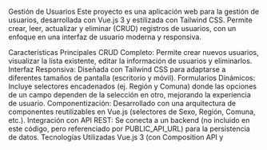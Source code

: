 Gestión de Usuarios
Este proyecto es una aplicación web para la gestión de usuarios, desarrollada con Vue.js 3 y estilizada con Tailwind CSS. Permite crear, leer, actualizar y eliminar (CRUD) registros de usuarios, con un enfoque en una interfaz de usuario moderna y responsiva.

Características Principales
CRUD Completo: Permite crear nuevos usuarios, visualizar la lista existente, editar la información de usuarios y eliminarlos.
Interfaz Responsiva: Diseñada con Tailwind CSS para adaptarse a diferentes tamaños de pantalla (escritorio y móvil).
Formularios Dinámicos: Incluye selectores encadenados (ej. Región y Comuna) donde las opciones de un campo dependen de la selección en otro, mejorando la experiencia de usuario.
Componentización: Desarrollado con una arquitectura de componentes reutilizables en Vue.js (selectores de Sexo, Región, Comuna, etc.).
Integración con API REST: Se conecta a un backend (no incluido en este código, pero referenciado por PUBLIC_API_URL) para la persistencia de datos.
Tecnologías Utilizadas
Vue.js 3 (con Composition API y <script setup>): Framework progresivo para construir interfaces de usuario.
Tailwind CSS: Framework CSS de utilidad para un diseño rápido y altamente personalizable.
JavaScript (ES6+): Lenguaje de programación principal.
Vite: Herramienta de construcción rápida para proyectos Vue (asumido por import.meta.env.PUBLIC_API_URL).
Configuración del Proyecto
Prerrequisitos
Asegúrate de tener instalado Node.js y npm (o Yarn).

Instalación
Clona este repositorio:
Bash

git clone <URL_DEL_REPOSITORIO>
cd nombre-del-proyecto
Instala las dependencias:
Bash

npm install
# o
yarn install
Variables de Entorno
Crea un archivo .env en la raíz del proyecto con la siguiente variable:

PUBLIC_API_URL="http://127.0.0.1:8000/api/v1"
Asegúrate de reemplazar http://127.0.0.1:8000/api/v1 con la URL base de tu API de backend.

Servidor de Desarrollo
Para iniciar el servidor de desarrollo:

Bash

npm run dev
# o
yarn dev
Esto iniciará la aplicación en modo desarrollo, usualmente en http://localhost:5173/.

Construcción para Producción
Para generar una versión optimizada para producción:

Bash

npm run build
# o
yarn build
Los archivos compilados se guardarán en el directorio dist/.

Estructura de Componentes Clave
UserForm.vue: El componente principal del formulario para crear y editar usuarios, que orquesta la interacción entre los selectores.
SexoSelector.vue: Selector para el sexo del usuario.
RegionSelector.vue: Selector para la región.
ComunaSelector.vue: Selector para la comuna, cuyas opciones se filtran dinámicamente según la región seleccionada.
EstadoCivilSelector.vue: Selector para el estado civil.
NacionalidadSelector.vue: Selector para la nacionalidad.
CargoSelector.vue: Selector para el cargo.
TipoDocSelector.vue: Selector para el tipo de documento.
API Backend (Consideraciones)
Este frontend espera una API RESTful con los siguientes endpoints (ejemplos):

GET /api/v1/usuarios: Obtener todos los usuarios.
POST /api/v1/usuarios: Crear un nuevo usuario.
PUT /api/v1/usuarios/:id: Actualizar un usuario existente.
DELETE /api/v1/usuarios/:id: Eliminar un usuario.
GET /api/v1/sexo: Obtener tipos de sexo.
GET /api/v1/region: Obtener regiones.
GET /api/v1/comuna/region/:region_id: Obtener comunas filtradas por ID de región.
GET /api/v1/estado_civil: Obtener estados civiles.
GET /api/v1/nacionalidad: Obtener nacionalidades.
GET /api/v1/cargo: Obtener cargos.
GET /api/v1/tipo_documento: Obtener tipos de documento.

